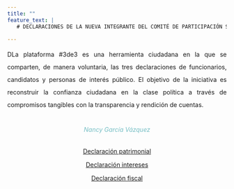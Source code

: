```yaml
---
title: ""
feature_text: |
   # DECLARACIONES DE LA NUEVA INTEGRANTE DEL COMITÉ DE PARTICIPACIÓN SOCIAL

---  
```


<div style="text-align:justify; line-height: 1.8rem"><span>DLa plataforma #3de3 es una herramienta ciudadana en la que se comparten, de manera voluntaria, las tres declaraciones de funcionarios, candidatos y personas de interés público. El objetivo de la iniciativa es reconstruir la confianza ciudadana en la clase política a través de compromisos tangibles con la transparencia y rendición de cuentas.
</span></div>
<p></p>
<p></p>
<div class="row">
<div class="column" style="padding-left: 0;">
<div style="text-align: center">
<h6 style="color: #75bec4;">Nancy García Vázquez</h6></div><p></p>
<p style="text-align: center" class="svg_text_link3"><a href="/declaraciones/DeclaracionpatrimonialNGV2018.pdf">Declaración patrimonial</a></p>
<p style="text-align: center" class="svg_text_link3"><a href="/declaraciones/Declaracion_intereses_NGV2018.pdf">Declaración intereses</a></p>
<p style="text-align: center" class="svg_text_link3"><a href="/declaraciones/Septiembre2018.pdf">Declaración fiscal</a></p>
</div>
</div>


<p></p>
<p></p>
<p></p>
